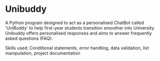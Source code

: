 # Unibuddy
A Python program designed to act as a personalised ChatBot called  'UniBuddy' to help first-year students transition smoother into University. Unibuddy offers personalised responses and aims to answer frequently asked questions (FAQ).

Skills used: Conditional statements, error handling, data validation, list manipulation, project documentation

